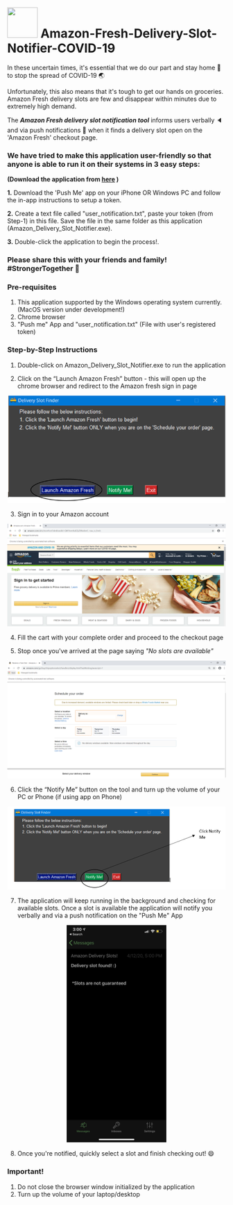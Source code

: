 # <img src="https://raw.githubusercontent.com/ojasvi92/Amazon-Fresh-Delivery-Slot-Notifier-COVID-19/master/img/delivery-truck-icon.ico" height=70 width=70> Amazon-Fresh-Delivery-Slot-Notifier-COVID-19

In these uncertain times, it's essential that we do our part and stay home :house_with_garden: to stop the spread of COVID-19 :earth_asia:

Unfortunately, this also means that it's tough to get our hands on groceries. Amazon Fresh delivery slots are few and disappear within minutes due to extremely high demand.

The ***Amazon Fresh delivery slot notification tool*** informs users verbally :speaker: and via push notifications :iphone: when it finds a delivery slot open on the 'Amazon Fresh' checkout page.

### We have tried to make this application user-friendly so that anyone is able to run it on their systems in **3 easy steps**:
**(Download the application from [here](https://github.com/ojasvi92/Amazon-Fresh-Delivery-Slot-Notifier-COVID-19/releases/download/v1.0.0/Amazon_Delivery_Slot_Notifier.zip) )**

**1.** Download the 'Push Me' app on your iPhone OR Windows PC and follow the in-app instructions to setup a token.

**2.** Create a text file called "user_notification.txt", paste your token (from Step-1) in this file. Save the file in the same folder as this application (Amazon_Delivery_Slot_Notifier.exe).

**3.** Double-click the application to begin the process!.

### Please share this with your friends and family! #StrongerTogether :muscle: 



### Pre-requisites ###
1. This application supported by the Windows operating system currently. (MacOS version under development!)
2. Chrome browser
3. "Push me" App and "user_notification.txt" (File with user's registered token)



### Step-by-Step Instructions ###
1. Double-click on Amazon_Delivery_Slot_Notifier.exe to run the application 

2. Click on the “Launch Amazon Fresh” button - this will open up the chrome browser and redirect to the Amazon fresh sign in page

![](https://github.com/ojasvi92/Amazon-Fresh-Delivery-Slot-Notifier-COVID-19/blob/master/img/Application%20home%20page.png)
 
3. Sign in to your Amazon account

 ![](https://github.com/ojasvi92/Amazon-Fresh-Delivery-Slot-Notifier-COVID-19/blob/master/img/Amazon%20fresh%20home%20page.png)
 
4.	Fill the cart with your complete order and proceed to the checkout page

5.	Stop once you've arrived at the page saying *"No slots are available"*

![](https://github.com/ojasvi92/Amazon-Fresh-Delivery-Slot-Notifier-COVID-19/blob/master/img/Amazon%20fresh%20checkout%20page.png)
 
6.	Click the “Notify Me” button on the tool and turn up the volume of your PC or Phone (if using app on Phone)

 ![](https://github.com/ojasvi92/Amazon-Fresh-Delivery-Slot-Notifier-COVID-19/blob/master/img/Application%20Notify%20Me.png)
 
7.	The application will keep running in the background and checking for available slots. Once a slot is available the application will notify you verbally and via a push notification on the "Push Me" App

<p align="center">
 <img src="https://github.com/ojasvi92/Amazon-Fresh-Delivery-Slot-Notifier-COVID-19/blob/master/img/Push%20Me%20app%20notification.png" height=500>
</p>

8.	Once you're notified, quickly select a slot and finish checking out! :smile:


### Important!
1. Do not close the browser window initialized by the application
2. Turn up the volume of your laptop/desktop
